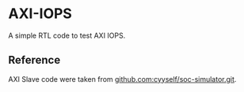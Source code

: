 # AXI-IOPS

A simple RTL code to test AXI IOPS.

## Reference

AXI Slave code were taken from [github.com:cyyself/soc-simulator.git](https://github.com/cyyself/soc-simulator).